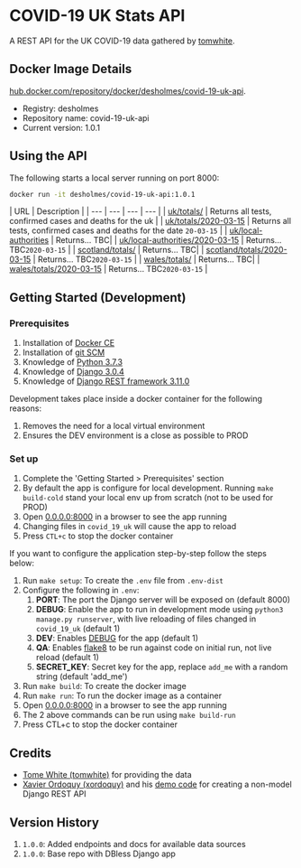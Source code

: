 # COVID-19 UK Stats API

A REST API for the UK COVID-19 data gathered by [tomwhite](https://github.com/tomwhite/covid-19-uk-data).

## Docker Image Details

[hub.docker.com/repository/docker/desholmes/covid-19-uk-api](https://hub.docker.com/repository/docker/desholmes/covid-19-uk-api).

* Registry: desholmes
* Repository name: covid-19-uk-api
* Current version: 1.0.1

## Using the API

The following starts a local server running on port 8000:

```bash
docker run -it desholmes/covid-19-uk-api:1.0.1
```

| URL | Description |
| --- | --- | --- | --- |
| [uk/totals/](http://0.0.0.0:8000/uk/totals/) | Returns all tests, confirmed cases and deaths for the uk |
| [uk/totals/2020-03-15](http://0.0.0.0:8000/uk/totals/2020-03-15) | Returns all tests, confirmed cases and deaths for the date `20-03-15` |
| [uk/local-authorities](http://0.0.0.0:8000/uk/local-authorities/) | Returns... TBC|
| [uk/local-authorities/2020-03-15](http://0.0.0.0:8000/uk/local-authorities/2020-03-15) | Returns... TBC`2020-03-15` |
| [scotland/totals/](http://0.0.0.0:8000/scotland/totals/) | Returns... TBC|
| [scotland/totals/2020-03-15](http://0.0.0.0:8000/scotland/totals/2020-03-15) | Returns... TBC`2020-03-15` |
| [wales/totals/](http://0.0.0.0:8000/wales/totals/) | Returns... TBC|
| [wales/totals/2020-03-15](http://0.0.0.0:8000/wales/totals/2020-03-15) | Returns... TBC`2020-03-15` |

## Getting Started (Development)

### Prerequisites

1. Installation of [Docker CE](https://store.docker.com/search?type=edition&offering=community)
1. Installation of [git SCM](https://git-scm.com/downloads)
1. Knowledge of [Python 3.7.3](https://www.python.org/downloads/)
1. Knowledge of [Django 3.0.4](https://www.djangoproject.com/)
1. Knowledge of [Django REST framework 3.11.0](https://www.django-rest-framework.org/)

Development takes place inside a docker container for the following reasons:

1. Removes the need for a local virtual environment
1. Ensures the DEV environment is a close as possible to PROD

### Set up

1. Complete the 'Getting Started > Prerequisites' section
1. By default the app is configure for local development. Running `make build-cold` stand your local env up from scratch (not to be used for PROD)
1. Open [0.0.0.0:8000](http://0.0.0.0:8000/) in a browser to see the app running
1. Changing files in `covid_19_uk` will cause the app to reload
1. Press `CTL+c` to stop the docker container

If you want to configure the application step-by-step follow the steps below:

1. Run `make setup`: To create the `.env` file from `.env-dist`
1. Configure the following in `.env`:
    1. **PORT**: The port the Django server will be exposed on (default 8000)
    1. **DEBUG**: Enable the app to run in development mode using `python3 manage.py runserver`, with live reloading of files changed in `covid_19_uk` (default 1)
    1. **DEV**: Enables [DEBUG](https://docs.djangoproject.com/en/3.0/howto/deployment/checklist/) for the app (default 1)
    1. **QA**: Enables [flake8](https://pypi.org/project/flake8/) to be run against code on initial run, not live reload (default 1)
    1. **SECRET_KEY**: Secret key for the app, replace `add_me` with a random string (default 'add_me')
1. Run `make build`: To create the docker image
1. Run `make run`: To run the docker image as a container
1. Open [0.0.0.0:8000](http://0.0.0.0:8000/) in a browser to see the app running
1. The 2 above commands can be run using `make build-run`
1. Press CTL+c to stop the docker container

## Credits

* [Tome White (tomwhite)](https://github.com/tomwhite/covid-19-uk-data) for providing the data
* [Xavier Ordoquy (xordoquy)](https://medium.com/django-rest-framework/django-rest-framework-viewset-when-you-don-t-have-a-model-335a0490ba6f) and his [demo code](https://github.com/linovia/drf-demo) for creating a non-model Django REST API

## Version History

1. `1.0.0`: Added endpoints and docs for available data sources
1. `1.0.0`: Base repo with DBless Django app

